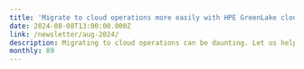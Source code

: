 ```yaml
---
title: 'Migrate to cloud operations more easily with HPE GreenLake cloud and explore more on Chapel'
date: 2024-08-08T13:00:00.000Z
link: /newsletter/aug-2024/
description: Migrating to cloud operations can be daunting. Let us help. Master cloud migration with HPE GreenLake cloud, convert specs, synch users, and aim for greater sustainability by reading our posts. If you’re into parallel compute programming, we have a trove of recent Chapel articles that are sure to please. All this plus more on Determined AI. Enjoy!
monthly: 89
---
```

